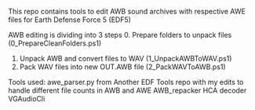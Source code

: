 This repo contains tools to edit AWB sound archives with respective AWE files for Earth Defense Force 5 (EDF5)

AWB editing is dividing into 3 steps
0. Prepare folders to unpack files (0_PrepareCleanFolders.ps1)
1. Unpack AWB and convert files to WAV (1_UnpackAWBToWAV.ps1)
2. Pack WAV files into new OUT.AWB file (2_PackWAVToAWB.ps1)

Tools used:
awe_parser.py from Another EDF Tools repo with my edits to handle different file counts in AWB and AWE
AWB_repacker
HCA decoder
VGAudioCli
